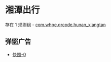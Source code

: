 # 湘潭出行

存在 1 规则组 - [com.whpe.qrcode.hunan_xiangtan](/src/apps/com.whpe.qrcode.hunan_xiangtan.ts)

## 弹窗广告

- [快照-0](https://i.gkd.li/import/13476265)
